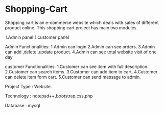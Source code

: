 # Shopping-Cart
Shopping cart is an e-commerce website which deals with sales of different product online.
This  shopping cart project has main two modules.

1.Admin panel
1.customer panel

Admin Functionalities:
1.Admin can login
2.Admin can see orders.
3.Admin can add ,delete ,update product.
4.Admin can see total website visit of one day


customer Functionalities:
1.Customer can see item with full description.
2.Customer can search items.
3.Customer can add item to cart.
4.Customer can delete item form cart.
5.Customer can send message to admin.

Project Type : Website.

Technology :   notepad++,bootstrap,css,php

Database :  mysql
